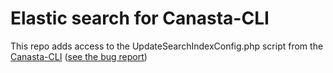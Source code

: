 # Elastic search for Canasta-CLI
This repo adds access to the UpdateSearchIndexConfig.php script from the [Canasta-CLI](https://github.com/CanastaWiki/Canasta-CLI) ([see the bug report](https://github.com/CanastaWiki/Canasta-CLI/issues/41))

